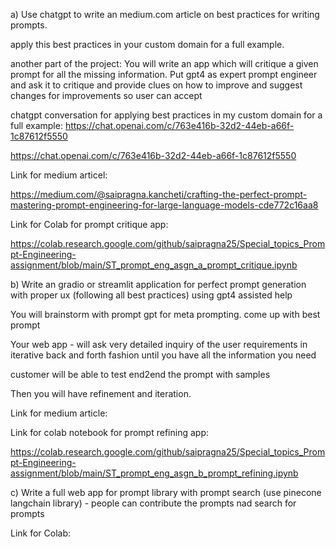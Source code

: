 a) Use chatgpt to write an medium.com article on best practices for writing prompts.

apply this best practices in your custom domain for a full example. 

another part of the project: You will write an app which will critique a given prompt for all the missing information. Put gpt4 as expert prompt engineer and ask it to critique and provide clues on how to improve and suggest changes for improvements so user can accept

chatgpt conversation for applying best practices in my custom domain for a full example:
https://chat.openai.com/c/763e416b-32d2-44eb-a66f-1c87612f5550

https://chat.openai.com/c/763e416b-32d2-44eb-a66f-1c87612f5550

Link for medium articel:

https://medium.com/@saipragna.kancheti/crafting-the-perfect-prompt-mastering-prompt-engineering-for-large-language-models-cde772c16aa8

Link for Colab for prompt critique app:

https://colab.research.google.com/github/saipragna25/Special_topics_Prompt-Engineering-assignment/blob/main/ST_prompt_eng_asgn_a_prompt_critique.ipynb
 



 b) Write an gradio or streamlit application for perfect prompt generation with proper ux  (following all best practices) using gpt4 assisted help

You will brainstorm with prompt gpt for meta prompting. come up with best prompt

Your web app -  will ask very detailed inquiry of the user requirements in iterative back and forth fashion until you have all the information you need

customer  will be able to test end2end the prompt with samples 

Then you will have refinement and iteration.

Link for medium article:

Link for colab notebook for prompt refining app:

https://colab.research.google.com/github/saipragna25/Special_topics_Prompt-Engineering-assignment/blob/main/ST_prompt_eng_asgn_b_prompt_refining.ipynb

 



c) Write a full web app for prompt library with prompt search (use pinecone langchain library) - people can contribute the prompts nad search for prompts

Link for Colab:
